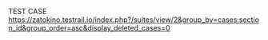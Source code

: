 TEST CASE
https://zatokino.testrail.io/index.php?/suites/view/2&group_by=cases:section_id&group_order=asc&display_deleted_cases=0
